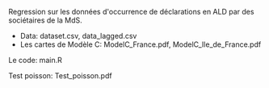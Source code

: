 Regression sur les données d'occurrence de déclarations en ALD par des sociétaires de la MdS. 
- Data: dataset.csv, data_lagged.csv
- Les cartes de Modèle C: ModelC_France.pdf, ModelC_Ile_de_France.pdf 


Le code: main.R

Test poisson: Test_poisson.pdf
